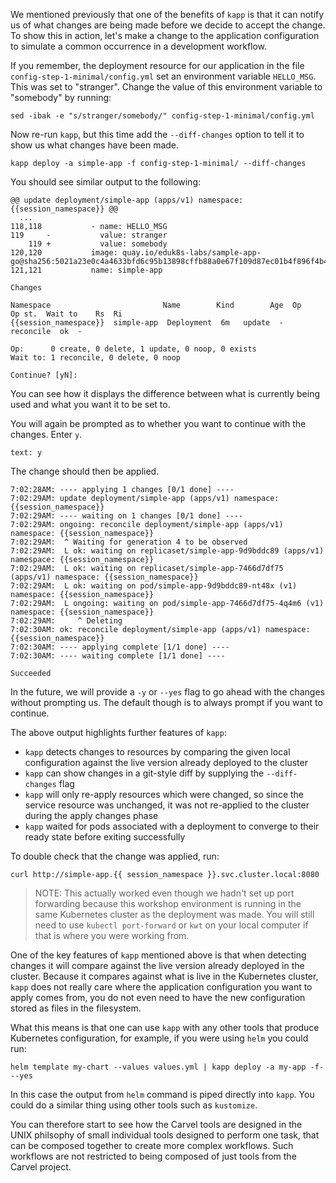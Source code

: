 We mentioned previously that one of the benefits of `kapp` is that it can notify us of what changes are being made before we decide to accept the change. To show this in action, let's make a change to the application configuration to simulate a common occurrence in a development workflow.

If you remember, the deployment resource for our application in the file `config-step-1-minimal/config.yml` set an environment variable `HELLO_MSG`. This was set to "stranger". Change the value of this environment variable to "somebody" by running:

```execute
sed -ibak -e "s/stranger/somebody/" config-step-1-minimal/config.yml
```

Now re-run `kapp`, but this time add the `--diff-changes` option to tell it to show us what changes have been made.

```execute-1
kapp deploy -a simple-app -f config-step-1-minimal/ --diff-changes
```

You should see similar output to the following:

```
@@ update deployment/simple-app (apps/v1) namespace: {{session_namespace}} @@
  ...
118,118           - name: HELLO_MSG
119     -           value: stranger
    119 +           value: somebody
120,120           image: quay.io/eduk8s-labs/sample-app-go@sha256:5021a23e0c4a4633bfd6c95b13898cffb88a0e67f109d87ec01b4f896f4b4296
121,121           name: simple-app

Changes

Namespace                         Name        Kind        Age  Op      Op st.  Wait to    Rs  Ri  
{{session_namespace}}  simple-app  Deployment  6m   update  -       reconcile  ok  -  

Op:      0 create, 0 delete, 1 update, 0 noop, 0 exists
Wait to: 1 reconcile, 0 delete, 0 noop

Continue? [yN]: 
```

You can see how it displays the difference between what is currently being used and what you want it to be set to.

You will again be prompted as to whether you want to continue with the changes. Enter `y`.

```terminal:input
text: y
```

The change should then be applied.

```
7:02:28AM: ---- applying 1 changes [0/1 done] ----
7:02:29AM: update deployment/simple-app (apps/v1) namespace: {{session_namespace}}
7:02:29AM: ---- waiting on 1 changes [0/1 done] ----
7:02:29AM: ongoing: reconcile deployment/simple-app (apps/v1) namespace: {{session_namespace}}
7:02:29AM:  ^ Waiting for generation 4 to be observed
7:02:29AM:  L ok: waiting on replicaset/simple-app-9d9bddc89 (apps/v1) namespace: {{session_namespace}}
7:02:29AM:  L ok: waiting on replicaset/simple-app-7466d7df75 (apps/v1) namespace: {{session_namespace}}
7:02:29AM:  L ok: waiting on pod/simple-app-9d9bddc89-nt48x (v1) namespace: {{session_namespace}}
7:02:29AM:  L ongoing: waiting on pod/simple-app-7466d7df75-4q4m6 (v1) namespace: {{session_namespace}}
7:02:29AM:     ^ Deleting
7:02:30AM: ok: reconcile deployment/simple-app (apps/v1) namespace: {{session_namespace}}
7:02:30AM: ---- applying complete [1/1 done] ----
7:02:30AM: ---- waiting complete [1/1 done] ----

Succeeded
```

In the future, we will provide a `-y` or `--yes` flag to go ahead with the changes without prompting us. The default though is to always prompt if you want to continue.

The above output highlights further features of `kapp`:

* `kapp` detects changes to resources by comparing the given local configuration against the live version already deployed to the cluster
* `kapp` can show changes in a git-style diff by supplying the `--diff-changes` flag
* `kapp` will only re-apply resources which were changed, so since the service resource was unchanged, it was not re-applied to the cluster during the apply changes phase
* `kapp` waited for pods associated with a deployment to converge to their ready state before exiting successfully

To double check that the change was applied, run:

```execute-2
curl http://simple-app.{{ session_namespace }}.svc.cluster.local:8080
```

> NOTE: This actually worked even though we hadn't set up port forwarding because this workshop environment is running in the same Kubernetes cluster as the deployment was made. You will still need to use `kubectl port-forward` or `kwt` on your local computer if that is where you were working from.

One of the key features of `kapp` mentioned above is that when detecting changes it will compare against the live version already deployed in the cluster. Because it compares against what is live in the Kubernetes cluster, `kapp` does not really care where the application configuration you want to apply comes from, you do not even need to have the new configuration stored as files in the filesystem.

What this means is that one can use `kapp` with any other tools that produce Kubernetes configuration, for example, if you were using `helm` you could run:

```
helm template my-chart --values values.yml | kapp deploy -a my-app -f- --yes
```

In this case the output from `helm` command is piped directly into `kapp`. You could do a similar thing using other tools such as `kustomize`.

You can therefore start to see how the Carvel tools are designed in the UNIX philsophy of small individual tools designed to perform one task, that can be composed together to create more complex workflows. Such workflows are not restricted to being composed of just tools from the Carvel project.
